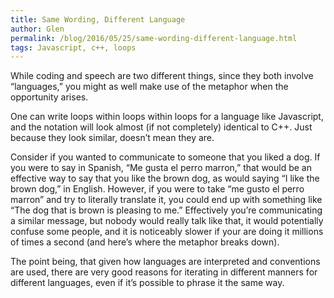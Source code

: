 ```yaml
---
title: Same Wording, Different Language
author: Glen
permalink: /blog/2016/05/25/same-wording-different-language.html 
tags: Javascript, c++, loops
---
```


While coding and speech are two different things, since they both involve “languages,” you might as well make use of the metaphor when the opportunity arises.

<!--Summary ends here -->

One can write loops within loops within loops for a language like Javascript, and the notation will look almost (if not completely) identical to C++. Just because they look similar, doesn’t mean they are.

Consider if you wanted to communicate to someone that you liked a dog. If you were to say in Spanish, “Me gusta el perro marron,” that would be an effective way to say that you like the brown dog, as would saying “I like the brown dog,” in English. However, if you were to take “me gusto el perro marron” and try to literally translate it, you could end up with something like “The dog that is brown is pleasing to me.” Effectively you’re communicating a similar message, but nobody would really talk like that, it would potentially confuse some people, and it is noticeably slower if your are doing it millions of times a second (and here’s where the metaphor breaks down). 
	
The point being, that given how languages are interpreted and conventions are used, there are very good reasons for iterating in different manners for different languages, even if it’s possible to phrase it the same way.
